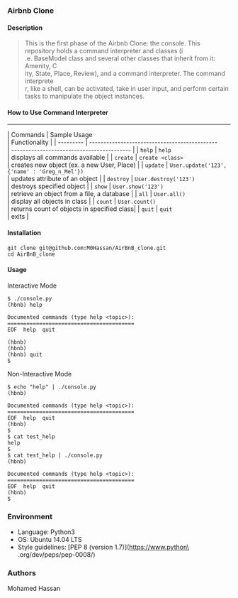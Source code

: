 ### Airbnb Clone

#### Description
> This is the first phase of the Airbnb Clone: the console.
> This repository holds a command interpreter and classes (i\
.e. BaseModel class
> and several other classes that inherit from it: Amenity, C\
ity, State, Place,
> Review), and a command interpreter. The command interprete\
r, like a shell,
> can be activated, take in user input, and perform certain \
tasks
> to manipulate the object instances.

#### How to Use Command Interpreter
---
| Commands  | Sample Usage                                  \
| Functionality                              |
| --------- | --------------------------------------------- \
| ------------------------------------------ |
| `help`    | `help`                                        \
| displays all commands available            |
| `create`  | `create <class>`                              \
| creates new object (ex. a new User, Place) |
| `update`  | `User.update('123', {'name' : 'Greg_n_Mel'})` \
| updates attribute of an object             |
| `destroy` | `User.destroy('123')`                         \
| destroys specified object                  |
| `show`    | `User.show('123')`                            \
| retrieve an object from a file, a database |
| `all`     | `User.all()`                                  \
| display all objects in class               |
| `count`   | `User.count()`                                \
| returns count of objects in specified class|
| `quit`    | `quit`                                        \
| exits                                      |

#### Installation
```
git clone git@github.com:M0Hassan/AirBnB_clone.git
cd AirBnB_clone
```
#### Usage
Interactive Mode
```
$ ./console.py
(hbnb) help

Documented commands (type help <topic>):
========================================
EOF  help  quit

(hbnb)
(hbnb)
(hbnb) quit
$
```
Non-Interactive Mode
```
$ echo "help" | ./console.py
(hbnb)

Documented commands (type help <topic>):
========================================
EOF  help  quit
(hbnb)
$
$ cat test_help
help
$
$ cat test_help | ./console.py
(hbnb)

Documented commands (type help <topic>):
========================================
EOF  help  quit
(hbnb)
$
```

### Environment
* Language: Python3
* OS: Ubuntu 14.04 LTS
* Style guidelines: [PEP 8 (version 1.7)](https://www.python\
.org/dev/peps/pep-0008/) 

### Authors
Mohamed Hassan
